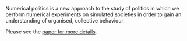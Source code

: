 Numerical politics is a new approach to the study of politics in which we perform numerical experiments on simulated societies in order to gain an understanding of organised, collective behaviour.

Please see the [paper for more details](https://danftang.github.com/NumericalPolitics/doc/numericalPolitics.pdf).
